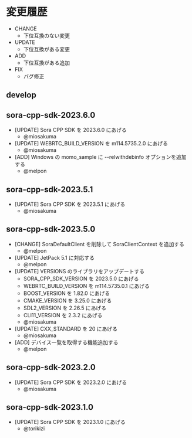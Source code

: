 # 変更履歴

- CHANGE
    - 下位互換のない変更
- UPDATE
    - 下位互換がある変更
- ADD
    - 下位互換がある追加
- FIX
    - バグ修正

## develop

## sora-cpp-sdk-2023.6.0

- [UPDATE] Sora CPP SDK を 2023.6.0 にあげる
    - @miosakuma
- [UPDATE] WEBRTC_BUILD_VERSION を m114.5735.2.0 にあげる
    - @miosakuma
- [ADD] Windows の momo_sample に --relwithdebinfo オプションを追加する
    - @melpon

## sora-cpp-sdk-2023.5.1

- [UPDATE] Sora CPP SDK を 2023.5.1 にあげる
    - @miosakuma

## sora-cpp-sdk-2023.5.0

- [CHANGE] SoraDefaultClient を削除して SoraClientContext を追加する
    - @melpon
- [UPDATE] JetPack 5.1 に対応する
    - @melpon
- [UPDATE] VERSIONS のライブラリをアップデートする
    - SORA_CPP_SDK_VERSION を 2023.5.0 にあげる
    - WEBRTC_BUILD_VERSION を m114.5735.0.1 にあげる
    - BOOST_VERSION を 1.82.0 にあげる
    - CMAKE_VERSION を 3.25.0 にあげる
    - SDL2_VERSION を 2.26.5 にあげる
    - CLI11_VERSION を 2.3.2 にあげる
    - @miosakuma
- [UPDATE] CXX_STANDARD を 20 にあげる
    - @miosakuma
- [ADD] デバイス一覧を取得する機能追加する
    - @melpon

## sora-cpp-sdk-2023.2.0

- [UPDATE] Sora CPP SDK を 2023.2.0 にあげる
    - @miosakuma

## sora-cpp-sdk-2023.1.0

- [UPDATE] Sora CPP SDK を 2023.1.0 にあげる
    - @torikizi
